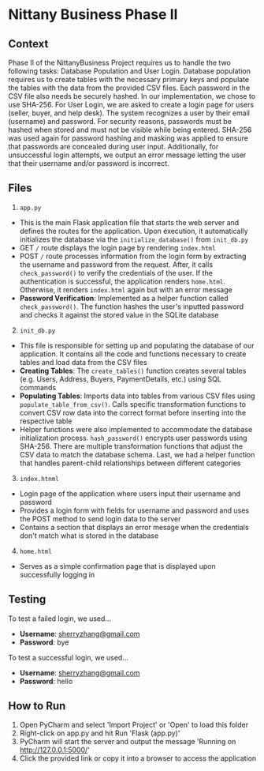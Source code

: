 # Nittany Business Phase II

## Context
Phase II of the NittanyBusiness Project requires us to handle the two following tasks: Database Population and User Login. Database population requires us to create tables with the necessary primary keys and populate the tables with the data from the provided CSV files. Each password in the CSV file also needs be securely hashed. In our implementation, we chose to use SHA-256. For User Login, we are asked to create a login page for users (seller, buyer, and help desk). The system recognizes a user by their email (username) and password. For security reasons, passwords must be hashed when stored and must not be visible while being entered. SHA-256 was used again for password hashing and masking was applied to ensure that passwords are concealed during user input. Additionally, for unsuccessful login attempts, we output an error message letting the user that their username and/or password is incorrect. 

## Files
1. `app.py`
- This is the main Flask application file that starts the web server and defines the routes for the application. Upon execution, it automatically initializes the database via the `initialize_database()` from `init_db.py`
- GET `/` route displays the login page by rendering `index.html`
- POST `/` route processes information from the login form by extracting the username and password from the request. After, it calls `check_password()` to verify the credentials of the user. If the authentication is successful, the application renders `home.html`. Otherwise, it renders `index.html` again but with an error message
- **Password Verification**: Implemented as a helper function called `check_password()`. The function hashes the user's inputted password and checks it against the stored value in the SQLite database
2. `init_db.py`
- This file is responsible for setting up and populating the database of our application. It contains all the code and functions necessary to create tables and load data from the CSV files
- **Creating Tables**: The `create_tables()` function creates several tables (e.g. Users, Address, Buyers, PaymentDetails, etc.) using SQL commands
- **Populating Tables**: Imports data into tables from various CSV files using `populate_table_from_csv()`. Calls specific transformation functions to convert CSV row data into the correct format before inserting into the respective table
- Helper functions were also implemented to accommodate the database initialization process. `hash_password()` encrypts user passwords using SHA-256. There are multiple transformation functions that adjust the CSV data to match the database schema. Last, we had a helper function that handles parent-child relationships between different categories
3. `index.htnml`
- Login page of the application where users input their username and password
- Provides a login form with fields for username and password and uses the POST method to send login data to the server
- Contains a section that displays an error mesage when the credentials don't match what is stored in the database
4. `home.html`
- Serves as a simple confirmation page that is displayed upon successfully logging in

## Testing
To test a failed login, we used...
- **Username**: sherryzhang@gmail.com
- **Password**: bye
  
To test a successful login, we used...
- **Username**: sherryzhang@gmail.com
- **Password**: hello

## How to Run
1. Open PyCharm and select 'Import Project' or 'Open' to load this folder
2. Right-click on app.py and hit Run 'Flask (app.py)'
3. PyCharm will start the server and output the message 'Running on http://127.0.0.1:5000/'
4. Click the provided link or copy it into a browser to access the application
